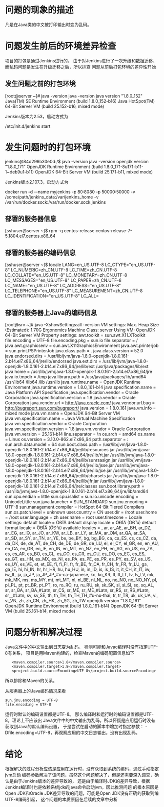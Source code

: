 # 问题的现象的描述

凡是在Java类的中文被打印输出时变为乱码。

# 问题发生前后的环境差异检查

项目的打包是通过Jenkins进行的，
由于对Jenkins进行了一次升级和数据迁移，
而乱码问题是发生在升级迁移之后，所以排查
问题从前后打包环境的差异性开始


## 发生问题之前的打包环境

[root@server ~]# java -version
java -version
java version "1.8.0_152"
Java(TM) SE Runtime Environment (build 1.8.0_152-b16)
Java HotSpot(TM) 64-Bit Server VM (build 25.152-b16, mixed mode)


Jenkins版本为2.53，启动方式为


/etc/init.d/jenkins start


# 发生问题时的打包环境


jenkins@84d299b30e0d:/$ java -version
java -version
openjdk version "1.8.0_171"
OpenJDK Runtime Environment (build 1.8.0_171-8u171-b11-1~deb9u1-b11)
OpenJDK 64-Bit Server VM (build 25.171-b11, mixed mode)


Jenkins版本2.107.3，启动方式为


docker run -d --name myjenkins -p 80:8080 -p 50000:50000 -v /some/path/jenkins_data:/var/jenkins_home -v /var/run/docker.sock:/var/run/docker.sock jenkins


## 部署的服务器信息

[sshuser@server ~]$ rpm -q centos-release
centos-release-7-5.1804.el7.centos.x86_64

## 部署的服务器的编码信息

[sshuser@server ~]$ locale
LANG=en_US.UTF-8
LC_CTYPE="en_US.UTF-8"
LC_NUMERIC=zh_CN.UTF-8
LC_TIME=zh_CN.UTF-8
LC_COLLATE="en_US.UTF-8"
LC_MONETARY=zh_CN.UTF-8
LC_MESSAGES="en_US.UTF-8"
LC_PAPER=zh_CN.UTF-8
LC_NAME="en_US.UTF-8"
LC_ADDRESS="en_US.UTF-8"
LC_TELEPHONE="en_US.UTF-8"
LC_MEASUREMENT=zh_CN.UTF-8
LC_IDENTIFICATION="en_US.UTF-8"
LC_ALL=


## 部署的服务器上Java的编码信息

[root@srv ~]# java -XshowSettings:all -version
VM settings:
    Max. Heap Size (Estimated): 1.70G
    Ergonomics Machine Class: server
    Using VM: OpenJDK 64-Bit Server VM
Property settings:
    awt.toolkit = sun.awt.X11.XToolkit
    file.encoding = UTF-8
    file.encoding.pkg = sun.io
    file.separator = /
    java.awt.graphicsenv = sun.awt.X11GraphicsEnvironment
    java.awt.printerjob = sun.print.PSPrinterJob
    java.class.path = .
    java.class.version = 52.0
    java.endorsed.dirs = /usr/lib/jvm/java-1.8.0-openjdk-1.8.0.161-2.b14.el7.x86_64/jre/lib/endorsed
    java.ext.dirs = /usr/lib/jvm/java-1.8.0-openjdk-1.8.0.161-2.b14.el7.x86_64/jre/lib/ext
        /usr/java/packages/lib/ext
    java.home = /usr/lib/jvm/java-1.8.0-openjdk-1.8.0.161-2.b14.el7.x86_64/jre
    java.io.tmpdir = /tmp
    java.library.path = /usr/java/packages/lib/amd64
        /usr/lib64
        /lib64
        /lib
        /usr/lib
    java.runtime.name = OpenJDK Runtime Environment
    java.runtime.version = 1.8.0_161-b14
    java.specification.name = Java Platform API Specification
    java.specification.vendor = Oracle Corporation
    java.specification.version = 1.8
    java.vendor = Oracle Corporation
    java.vendor.url = http://java.oracle.com/
    java.vendor.url.bug = http://bugreport.sun.com/bugreport/
    java.version = 1.8.0_161
    java.vm.info = mixed mode
    java.vm.name = OpenJDK 64-Bit Server VM
    java.vm.specification.name = Java Virtual Machine Specification
    java.vm.specification.vendor = Oracle Corporation
    java.vm.specification.version = 1.8
    java.vm.vendor = Oracle Corporation
    java.vm.version = 25.161-b14
    line.separator = \n
    os.arch = amd64
    os.name = Linux
    os.version = 3.10.0-862.el7.x86_64
    path.separator = :
    sun.arch.data.model = 64
    sun.boot.class.path = /usr/lib/jvm/java-1.8.0-openjdk-1.8.0.161-2.b14.el7.x86_64/jre/lib/resources.jar
        /usr/lib/jvm/java-1.8.0-openjdk-1.8.0.161-2.b14.el7.x86_64/jre/lib/rt.jar
        /usr/lib/jvm/java-1.8.0-openjdk-1.8.0.161-2.b14.el7.x86_64/jre/lib/sunrsasign.jar
        /usr/lib/jvm/java-1.8.0-openjdk-1.8.0.161-2.b14.el7.x86_64/jre/lib/jsse.jar
        /usr/lib/jvm/java-1.8.0-openjdk-1.8.0.161-2.b14.el7.x86_64/jre/lib/jce.jar
        /usr/lib/jvm/java-1.8.0-openjdk-1.8.0.161-2.b14.el7.x86_64/jre/lib/charsets.jar
        /usr/lib/jvm/java-1.8.0-openjdk-1.8.0.161-2.b14.el7.x86_64/jre/lib/jfr.jar
        /usr/lib/jvm/java-1.8.0-openjdk-1.8.0.161-2.b14.el7.x86_64/jre/classes
    sun.boot.library.path = /usr/lib/jvm/java-1.8.0-openjdk-1.8.0.161-2.b14.el7.x86_64/jre/lib/amd64
    sun.cpu.endian = little
    sun.cpu.isalist =
    sun.io.unicode.encoding = UnicodeLittle
    sun.java.launcher = SUN_STANDARD
    sun.jnu.encoding = UTF-8
    sun.management.compiler = HotSpot 64-Bit Tiered Compilers
    sun.os.patch.level = unknown
    user.country = CN
    user.dir = /root
    user.home = /root
    user.language = zh
    user.name = root
    user.timezone =
Locale settings:
    default locale = ÖÐÎÄ
    default display locale = ÖÐÎÄ (ÖÐ¹ú)
    default format locale = ÖÐÎÄ (ÖÐ¹ú)
    available locales = , ar, ar_AE, ar_BH, ar_DZ, ar_EG, ar_IQ, ar_JO,
        ar_KW, ar_LB, ar_LY, ar_MA, ar_OM, ar_QA, ar_SA, ar_SD,
        ar_SY, ar_TN, ar_YE, be, be_BY, bg, bg_BG, ca,
        ca_ES, cs, cs_CZ, da, da_DK, de, de_AT, de_CH,
        de_DE, de_GR, de_LU, el, el_CY, el_GR, en, en_AU,
        en_CA, en_GB, en_IE, en_IN, en_MT, en_NZ, en_PH, en_SG,
        en_US, en_ZA, es, es_AR, es_BO, es_CL, es_CO, es_CR,
        es_CU, es_DO, es_EC, es_ES, es_GT, es_HN, es_MX, es_NI,
        es_PA, es_PE, es_PR, es_PY, es_SV, es_US, es_UY, es_VE,
        et, et_EE, fi, fi_FI, fr, fr_BE, fr_CA, fr_CH,
        fr_FR, fr_LU, ga, ga_IE, hi, hi_IN, hr, hr_HR,
        hu, hu_HU, in, in_ID, is, is_IS, it, it_CH,
        it_IT, iw, iw_IL, ja, ja_JP, ja_JP_JP_#u-ca-japanese, ko, ko_KR,
        lt, lt_LT, lv, lv_LV, mk, mk_MK, ms, ms_MY,
        mt, mt_MT, nl, nl_BE, nl_NL, no, no_NO, no_NO_NY,
        pl, pl_PL, pt, pt_BR, pt_PT, ro, ro_RO, ru,
        ru_RU, sk, sk_SK, sl, sl_SI, sq, sq_AL, sr,
        sr_BA, sr_BA_#Latn, sr_CS, sr_ME, sr_ME_#Latn, sr_RS, sr_RS_#Latn, sr__#Latn,
        sv, sv_SE, th, th_TH, th_TH_TH_#u-nu-thai, tr, tr_TR, uk,
        uk_UA, vi, vi_VN, zh, zh_CN, zh_HK, zh_SG, zh_TW
openjdk version "1.8.0_161"
OpenJDK Runtime Environment (build 1.8.0_161-b14)
OpenJDK 64-Bit Server VM (build 25.161-b14, mixed mode)


# 问题分析和解决过程

Java文件中的中文输出到日志变为乱码，
猜测可能和Javac编译时没有指定UTF-8有关系，
项目是用Maven构建的，检查Maven的编码配置信息如下

       <maven.compiler.source>1.8</maven.compiler.source>
       <maven.compiler.target>1.8</maven.compiler.target>
       <project.build.sourceEncoding>UTF-8</project.build.sourceEncoding>

所以排除和Maven的关系。

从服务器上的Java编码情况来看

    sun.jnu.encoding = UTF-8
    file.encoding = UTF-8

运行时默认的编码设置都是UTF-8。
那么编译时和运行时的编码设置都是UTF-8，理论上不应该出
Java文件中的中文输出为乱码，所以怀疑是应用运行时没有获取到Java的默认编码设置，
于是尝试在启动的脚本中增加时指定参数： -Dfile.encoding=UTF-8，再观察应用的中文日志输出，没有出现乱码。

# 结论
根据解决的过程分析应该是应用在运行时，没有获取到系统的编码，通过手动指定jvm启动
编码参数解决了该问题，虽然这个问题解决了，但是还需要深入调查，确认是由于Jenkins版本的差异导致的，
还是由于编译时JDK的差异导致，根据Jenkins编译时也是依赖系统jdk的java命令启动jvm，因此推测问题
的根本原因是Open JDK和Oracle JDK差异导致的问题，可能是Open JDK没有正确的获取到编UTF-8编码引起，
这个问题的本质原因在后续的文章中分析
